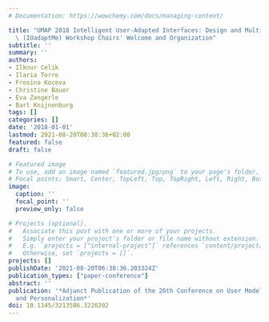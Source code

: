 ```yaml
---
# Documentation: https://wowchemy.com/docs/managing-content/

title: "UMAP 2018 Intelligent User-Adapted Interfaces: Design and Multi-Modal Evaluation\
  \ (IUadaptMe) Workshop Chairs' Welcome and Organization"
subtitle: ''
summary: ''
authors:
- Ilknur Celik
- Ilaria Torre
- Frosina Koceva
- Christine Bauer
- Eva Zangerle
- Bart Knijnenburg
tags: []
categories: []
date: '2018-01-01'
lastmod: 2021-08-20T08:38:36+02:00
featured: false
draft: false

# Featured image
# To use, add an image named `featured.jpg/png` to your page's folder.
# Focal points: Smart, Center, TopLeft, Top, TopRight, Left, Right, BottomLeft, Bottom, BottomRight.
image:
  caption: ''
  focal_point: ''
  preview_only: false

# Projects (optional).
#   Associate this post with one or more of your projects.
#   Simply enter your project's folder or file name without extension.
#   E.g. `projects = ["internal-project"]` references `content/project/deep-learning/index.md`.
#   Otherwise, set `projects = []`.
projects: []
publishDate: '2021-08-20T06:38:36.203324Z'
publication_types: ["paper-conference"]
abstract: ''
publication: '*Adjunct Publication of the 26th Conference on User Modeling, Adaptation
  and Personalization*'
doi: 10.1145/3213586.3226202
---
```

